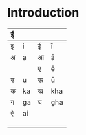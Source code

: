 # Introduction



| ई |  |  |  |
| :--- | :--- | :--- | :--- |
| इ | i | ई | ī |
| अ | a | आ | ā |
|  |  | ए | ē |
| उ | u | ऊ | ū |
| क | ka | ख | kha |
| ग | ga | घ | gha |
| ऐ | ai |  |  |
|  |  |  |  |
|  |  |  |  |
|  |  |  |  |


